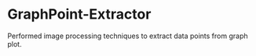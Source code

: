 # GraphPoint-Extractor
Performed image processing techniques to extract data points from graph plot.
